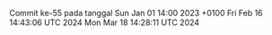 Commit ke-55 pada tanggal Sun Jan 01 14:00 2023 +0100
Fri Feb 16 14:43:06 UTC 2024
Mon Mar 18 14:28:11 UTC 2024
